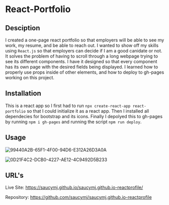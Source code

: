 # React-Portfolio

## Desciption

I created a one-page react portfolio so that employers will be able to see my work, my resume, and be able to reach out. I wanted to show off my skills using `React.js` so that employers can decide if I am a good canidate or not. It solves the problem of having to scroll through a long webpage trying to see its different components. I have it designed so that every component has its own page with the desired fields being displayed. I learned how to properly use props inside of other elements, and how to deploy to gh-pages working on this project.

## Installation

This is a react app so I first had to run `npx create-react-app react-portfolio` so that I could initialize it as a react app. Then I installed all dependecies for bootstrap and its icons. Finally I depolyed this to gh-pages by running `npm i gh-pages` and running the script `npm run deploy`.

## Usage

![99440A2B-65F1-4F00-94D6-E312A26D3A0A](https://user-images.githubusercontent.com/106449899/207988847-fc2c6b28-5a41-4459-b84c-c1618d59f059.jpeg)

![0D21F4C2-DCB0-4227-AE12-4C9492D5B233](https://user-images.githubusercontent.com/106449899/207988865-4b08a962-181b-4e43-abc6-c7836f01fc56.jpeg)


## URL's

Live Site: https://saucymj.github.io/saucymj.github.io-reactprofile/

Repository: https://github.com/saucymj/saucymj.github.io-reactprofile
